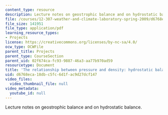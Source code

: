 ```yaml
---
content_type: resource
description: Lecture notes on geostrophic balance and on hydrostatic balance.
file: /courses/12-307-weather-and-climate-laboratory-spring-2009/d6768eca18dbc5fc6d1fac9d27dcf147_hydrostatic.pdf
file_size: 141951
file_type: application/pdf
learning_resource_types:
- Projects
license: https://creativecommons.org/licenses/by-nc-sa/4.0/
ocw_type: OCWFile
parent_title: Projects
parent_type: CourseSection
parent_uid: 02f674ca-fc93-9887-46a3-aa77b970ad59
resourcetype: Document
title: 'The relationship between pressure and density: hydrostatic balance'
uid: d6768eca-18db-c5fc-6d1f-ac9d27dcf147
video_files:
  video_thumbnail_file: null
video_metadata:
  youtube_id: null
---
```

Lecture notes on geostrophic balance and on hydrostatic balance.